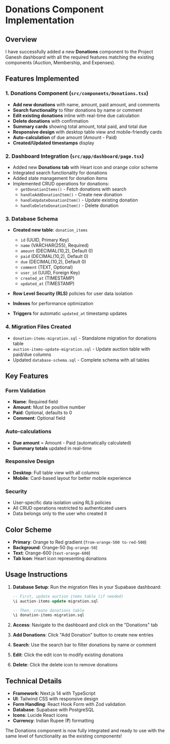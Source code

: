 # Donations Component Implementation

## Overview
I have successfully added a new **Donations** component to the Project Ganesh dashboard with all the required features matching the existing components (Auction, Membership, and Expenses).

## Features Implemented

### 1. Donations Component (`src/components/Donations.tsx`)
- **Add new donations** with name, amount, paid amount, and comments
- **Search functionality** to filter donations by name or comment
- **Edit existing donations** inline with real-time due calculation
- **Delete donations** with confirmation
- **Summary cards** showing total amount, total paid, and total due
- **Responsive design** with desktop table view and mobile-friendly cards
- **Auto-calculation** of due amount (Amount - Paid)
- **Created/Updated timestamps** display

### 2. Dashboard Integration (`src/app/dashboard/page.tsx`)
- Added new **Donations tab** with Heart icon and orange color scheme
- Integrated search functionality for donations
- Added state management for donation items
- Implemented CRUD operations for donations:
  - `getDonationItems()` - Fetch donations with search
  - `handleAddDonationItem()` - Create new donation
  - `handleUpdateDonationItem()` - Update existing donation
  - `handleDeleteDonationItem()` - Delete donation

### 3. Database Schema
- **Created new table**: `donation_items`
  - `id` (UUID, Primary Key)
  - `name` (VARCHAR(255), Required)
  - `amount` (DECIMAL(10,2), Default 0)
  - `paid` (DECIMAL(10,2), Default 0)
  - `due` (DECIMAL(10,2), Default 0)
  - `comment` (TEXT, Optional)
  - `user_id` (UUID, Foreign Key)
  - `created_at` (TIMESTAMP)
  - `updated_at` (TIMESTAMP)

- **Row Level Security (RLS)** policies for user data isolation
- **Indexes** for performance optimization
- **Triggers** for automatic `updated_at` timestamp updates

### 4. Migration Files Created
- `donation-items-migration.sql` - Standalone migration for donations table
- `auction-items-update-migration.sql` - Update auction table with paid/due columns
- Updated `database-schema.sql` - Complete schema with all tables

## Key Features

### Form Validation
- **Name**: Required field
- **Amount**: Must be positive number
- **Paid**: Optional, defaults to 0
- **Comment**: Optional field

### Auto-calculations
- **Due amount** = Amount - Paid (automatically calculated)
- **Summary totals** updated in real-time

### Responsive Design
- **Desktop**: Full table view with all columns
- **Mobile**: Card-based layout for better mobile experience

### Security
- User-specific data isolation using RLS policies
- All CRUD operations restricted to authenticated users
- Data belongs only to the user who created it

## Color Scheme
- **Primary**: Orange to Red gradient (`from-orange-500 to-red-500`)
- **Background**: Orange-50 (`bg-orange-50`)
- **Text**: Orange-600 (`text-orange-600`)
- **Tab Icon**: Heart icon representing donations

## Usage Instructions

1. **Database Setup**: Run the migration files in your Supabase dashboard:
   ```sql
   -- First, update auction items table (if needed)
   \i auction-items-update-migration.sql
   
   -- Then, create donations table
   \i donation-items-migration.sql
   ```

2. **Access**: Navigate to the dashboard and click on the "Donations" tab

3. **Add Donations**: Click "Add Donation" button to create new entries

4. **Search**: Use the search bar to filter donations by name or comment

5. **Edit**: Click the edit icon to modify existing donations

6. **Delete**: Click the delete icon to remove donations

## Technical Details

- **Framework**: Next.js 14 with TypeScript
- **UI**: Tailwind CSS with responsive design
- **Form Handling**: React Hook Form with Zod validation
- **Database**: Supabase with PostgreSQL
- **Icons**: Lucide React icons
- **Currency**: Indian Rupee (₹) formatting

The Donations component is now fully integrated and ready to use with the same level of functionality as the existing components!
